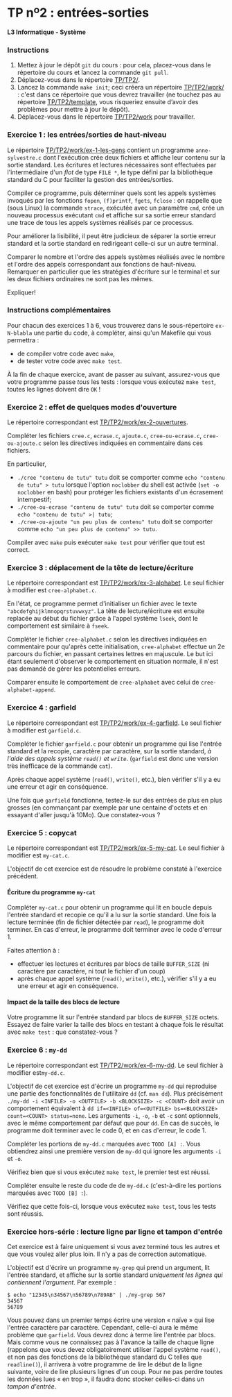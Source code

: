 TP nº2 : entrées-sorties
=====================

**L3 Informatique - Système**

### Instructions

1. Mettez à jour le dépôt `git` du cours : pour cela, placez-vous dans le
   répertoire du cours et lancez la commande `git pull`.
2. Déplacez-vous dans le répertoire [TP/TP2/](TP/TP2/).
3. Lancez la commande `make init`; ceci créera un répertoire
   [TP/TP2/work/](javascript:;) : c'est dans ce répertoire que vous
   devrez travailler (ne touchez pas au répertoire
   [TP/TP2/template](javascript:;), vous risqueriez ensuite d’avoir des
   problèmes pour mettre à jour le dépôt).
4. Déplacez-vous dans le répertoire [TP/TP2/work](javascript:;) pour
   travailler.


### Exercice 1 : les entrées/sorties de haut-niveau

Le répertoire [TP/TP2/work/ex-1-les-gens](javascript:;) contient un
programme `anne-sylvestre.c` dont l'exécution crée deux fichiers et
affiche leur contenu sur la sortie standard. Les écritures et lectures
nécessaires sont effectuées par l'intermédiaire d'un *flot* de type `FILE
*`, le type défini par la bibliothèque standard du C pour faciliter la
gestion des entrées/sorties.

Compiler ce programme, puis déterminer quels sont les appels systèmes
invoqués par les fonctions `fopen`, `(f)printf`, `fgets`, `fclose` : on
rappelle que (sous Linux) la commande `strace`, exécutée avec un
paramètre `cmd`, crée un nouveau processus exécutant `cmd` et affiche sur
sa sortie erreur standard une trace de tous les appels systèmes réalisés
par ce processus. 

Pour améliorer la lisibilité, il peut être judicieux de séparer la sortie
erreur standard et la sortie standard en redirigeant celle-ci sur un
autre terminal.

Comparer le nombre et l'ordre des appels systèmes réalisés avec le nombre
et l'ordre des appels correspondant aux fonctions de haut-niveau.
Remarquer en particulier que les stratégies d'écriture sur le terminal et
sur les deux fichiers ordinaires ne sont pas les mêmes.

Expliquer!


### Instructions complémentaires

Pour chacun des exercices 1 à 6, vous trouverez dans le sous-répertoire
`ex-N-blabla` une partie du code, à compléter, ainsi qu'un Makefile qui vous
permettra :

 - de compiler votre code avec `make`,
 - de tester votre code avec `make test`.

À la fin de chaque exercice, avant de passer au suivant, assurez-vous que
votre programme passe *tous* les tests : lorsque vous exécutez `make
test`, toutes les lignes doivent dire `OK` !


### Exercice 2 : effet de quelques modes d'ouverture

Le répertoire correspondant est
[TP/TP2/work/ex-2-ouvertures](javascript:;).  

Compléter les fichiers `cree.c`, `ecrase.c`, `ajoute.c`,
`cree-ou-ecrase.c`, `cree-ou-ajoute.c` selon les directives indiquées en
commentaire dans ces fichiers.

En particulier,
   * `./cree "contenu de tutu" tutu` doit se comporter comme `echo
     "contenu de tutu" > tutu` lorsque l'option `noclobber` du shell est
     activée (`set -o noclobber` en bash) pour protéger les fichiers
     existants d'un écrasement intempestif;
   * `./cree-ou-ecrase "contenu de tutu" tutu` doit se comporter comme
     `echo "contenu de tutu" >| tutu`;
   * `./cree-ou-ajoute "un peu plus de contenu" tutu` doit se comporter comme
     `echo "un peu plus de contenu" >> tutu`.

Compiler avec `make` puis exécuter `make test` pour vérifier que tout est
correct.


### Exercice 3 : déplacement de la tête de lecture/écriture

Le répertoire correspondant est [TP/TP2/work/ex-3-alphabet](javascript:;). 
Le seul fichier à modifier est `cree-alphabet.c`.

En l'état, ce programme permet d'initialiser un fichier avec le texte
`"abcdefghijklmnopqrstuvwxyz"`. La tête de lecture/écriture est ensuite
replacée au début du fichier grâce à l'appel système `lseek`, dont le
comportement est similaire à `fseek`.

Compléter le fichier `cree-alphabet.c` selon les directives indiquées en
commentaire pour qu'après cette initialisation, `cree-alphabet` effectue
un 2e parcours du fichier, en passant certaines lettres en majuscule. Le
but ici étant seulement d'observer le comportement en situation normale,
il n'est pas demandé de gérer les potentielles erreurs.

Comparer ensuite le comportement de `cree-alphabet` avec celui de 
`cree-alphabet-append`.


### Exercice 4 : garfield

Le répertoire correspondant est [TP/TP2/work/ex-4-garfield](javascript:;).
Le seul fichier à modifier est `garfield.c`.

Compléter le fichier `garfield.c` pour obtenir un programme qui lise
l'entrée standard et la recopie, caractère par caractère, sur la sortie
standard, *à l'aide des appels système `read()` et `write`*. (`garfield`
est donc une version très inefficace de la commande `cat`).

Après chaque appel système (`read()`, `write()`, etc.), bien vérifier s'il
y a eu une erreur et agir en conséquence.

Une fois que `garfield` fonctionne, testez-le sur des entrées de plus en
plus grosses (en commançant par exemple par une centaine d'octets et en
essayant d'aller jusqu'à 10Mo). Que constatez-vous ?


### Exercice 5 : copycat

Le répertoire correspondant est [TP/TP2/work/ex-5-my-cat](javascript:;).
Le seul fichier à modifier est `my-cat.c`.

L'objectif de cet exercice est de résoudre le problème constaté à
l'exercice précédent.

#### Écriture du programme `my-cat`

Compléter `my-cat.c` pour obtenir un programme qui lit en boucle depuis
l'entrée standard et recopie ce qu'il a lu sur la sortie standard. Une
fois la lecture terminée (fin de fichier détectée par `read`), le
programme doit terminer. En cas d'erreur, le programme doit terminer avec
le code d'erreur 1.

Faites attention à :

 - effectuer les lectures et écritures par blocs de taille `BUFFER_SIZE`
   (ni caractère par caractère, ni tout le fichier d'un coup)
 - après chaque appel système (`read()`, `write()`, etc.), vérifier s'il
   y a eu une erreur et agir en conséquence.

#### Impact de la taille des blocs de lecture

Votre programme lit sur l'entrée standard par blocs de `BUFFER_SIZE`
octets. Essayez de faire varier la taille des blocs en testant à chaque
fois le résultat avec `make test` : que constatez-vous ?



### Exercice 6 : `my-dd`

Le répertoire correspondant est [TP/TP2/work/ex-6-my-dd](javascript:;). 
Le seul fichier à modifier est`my-dd.c`.

L'objectif de cet exercice est d'écrire un programme `my-dd` qui
reproduise une partie des fonctionnalités de l'utilitaire `dd` (cf. `man
dd`). Plus précisément `./my-dd -i <INFILE> -o <OUTFILE> -b <BLOCKSIZE>
-c <COUNT>` doit avoir un comportement équivalent à `dd if=<INFILE>
of=<OUTFILE> bs=<BLOCKSIZE> count=<COUNT> status=none`. Les arguments
`-i`, `-o`, `-b` et `-c` sont optionnels, avec le même comportement par
défaut que pour `dd`. En cas de succès, le programme doit terminer avec
le code 0, et en cas d'erreur, le code 1.


Compléter les portions de `my-dd.c` marquées avec `TODO [A] :`. Vous
obtiendrez ainsi une première version de `my-dd` qui ignore les arguments
`-i` et `-o`.

Vérifiez bien que si vous exécutez `make test`, le premier test est réussi.

Compléter ensuite le reste du code de de `my-dd.c` (c'est-à-dire les
portions marquées avec `TODO [B] :`).

Vérifiez que cette fois-ci, lorsque vous exécutez `make test`, tous les
tests sont réussis.




### Exercice hors-série : lecture ligne par ligne et tampon d'entrée

Cet exercice est à faire uniquement si vous avez terminé tous les autres et
que vous voulez aller plus loin. Il n'y a pas de correction automatique.

L'objectif est d'écrire un programme `my-grep` qui prend un argument, lit
l'entrée standard, et affiche sur la sortie standard *uniquement les lignes
qui contiennent l'argument*. Par exemple :
```
$ echo "12345\n34567\n56789\n789AB" | ./my-grep 567
34567
56789
```

Vous pouvez dans un premier temps écrire une version « naïve » qui lise
l'entrée caractère par caractère. Cependant, celle-ci aura le même problème
que `garfield`. Vous devrez donc à terme lire l'entrée par blocs. Mais comme
vous ne connaissez pas à l'avance la taille de chaque ligne (rappelons que
vous devez obligatoirement utiliser l'appel système `read()`, et non pas des
fonctions de la bibliothèque standard du C telles que `readline()`), il
arrivera à votre programme de lire le début de la ligne suivante, voire de
lire plusieurs lignes d'un coup. Pour ne pas perdre toutes les données lues
« en trop », il faudra donc stocker celles-ci dans un *tampon d'entrée*.

